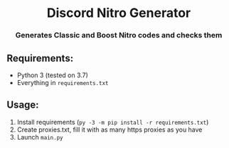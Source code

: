 <h1 align="center">Discord Nitro Generator</h1>
<h3 align="center">Generates Classic and Boost Nitro codes and checks them</h3>

## Requirements:
* Python 3 (tested on 3.7)
* Everything in `requirements.txt`

## Usage:
1. Install requirements (`py -3 -m pip install -r requirements.txt`)
2. Create proxies.txt, fill it with as many https proxies as you have
2. Launch `main.py`
